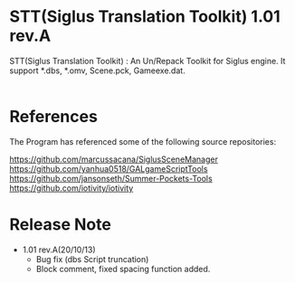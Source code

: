 # STT(Siglus Translation Toolkit) 1.01 rev.A

STT(Siglus Translation Toolkit) : An Un/Repack Toolkit for Siglus engine. It support *.dbs, *.omv, Scene.pck, Gameexe.dat.  
<br/>
# References
The Program has referenced some of the following source repositories:
  
https://github.com/marcussacana/SiglusSceneManager  
https://github.com/yanhua0518/GALgameScriptTools  
https://github.com/jansonseth/Summer-Pockets-Tools  
https://github.com/iotivity/iotivity  

# Release Note
- 1.01 rev.A(20/10/13)
  - Bug fix (dbs Script truncation)
  - Block comment, fixed spacing function added.
